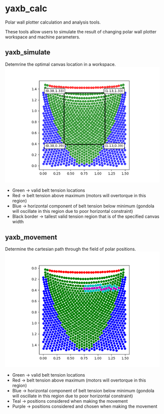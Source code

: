 # yaxb_calc
Polar wall plotter calculation and analysis tools.

These tools allow users to simulate the result of changing polar wall plotter workspace and machine parameters.

## yaxb_simulate
Detemrine the optimal canvas location in a workspace.
![yaxb_simulate](images/yaxb_simulate.png?raw=true "yaxb_simulate")
* Green -> valid belt tension locations
* Red -> belt tension above maximum (motors will overtorque in this region)
* Blue -> horizontal component of belt tension below minimum (gondola will oscillate in this region due to poor horizontal constraint)
* Black border -> tallest valid tension region that is of the specified canvas width

## yaxb_movement
Determine the cartesian path through the field of polar positions.
![yaxb_movement](images/yaxb_movement.png?raw=true "yaxb_movement")
* Green -> valid belt tension locations
* Red -> belt tension above maximum (motors will overtorque in this region)
* Blue -> horizontal component of belt tension below minimum (gondola will oscillate in this region due to poor horizontal constraint)
* Teal -> positions considered when making the movement
* Purple -> positions considered and chosen when making the movement